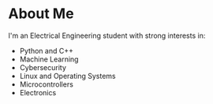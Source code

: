 # About Me

I'm an Electrical Engineering student with strong interests in:

- Python and C++  
- Machine Learning  
- Cybersecurity  
- Linux and Operating Systems
- Microcontrollers
- Electronics
